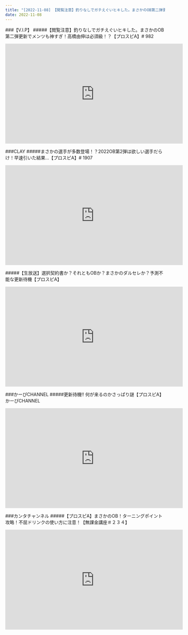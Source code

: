 ```yaml
---
title: "[2022-11-08] 【閲覧注意】釣りなしでガチえぐいヒキした。まさかのOB第二弾更新でメンツも神すぎ！高橋由伸は必須級！？【プロスピA】# 982 他"
date: 2022-11-08
---
```

###【V.I.P】
#####【閲覧注意】釣りなしでガチえぐいヒキした。まさかのOB第二弾更新でメンツも神すぎ！高橋由伸は必須級！？【プロスピA】# 982
<iframe width="560" height="315" src="https://www.youtube.com/embed/zyy5RAVpwMk" frameborder="0" allow="accelerometer; autoplay; clipboard-write; encrypted-media; gyroscope; picture-in-picture" allowfullscreen></iframe>

###CLAY
#####まさかの選手が多数登場！？2022OB第2弾は欲しい選手だらけ！早速引いた結果…【プロスピA】# 1907
<iframe width="560" height="315" src="https://www.youtube.com/embed/yBJ1lr5Z06Y" frameborder="0" allow="accelerometer; autoplay; clipboard-write; encrypted-media; gyroscope; picture-in-picture" allowfullscreen></iframe>

#####【生放送】選択契約書か？それともOBか？まさかのダルセレか？予測不能な更新待機【プロスピA】
<iframe width="560" height="315" src="https://www.youtube.com/embed/4MjEuLW_5gg" frameborder="0" allow="accelerometer; autoplay; clipboard-write; encrypted-media; gyroscope; picture-in-picture" allowfullscreen></iframe>

###かーぴCHANNEL
#####更新待機!! 何が来るのかさっぱり謎【プロスピA】かーぴCHANNEL
<iframe width="560" height="315" src="https://www.youtube.com/embed/UOdzTVP0Tvs" frameborder="0" allow="accelerometer; autoplay; clipboard-write; encrypted-media; gyroscope; picture-in-picture" allowfullscreen></iframe>

###カンタチャンネル
#####【プロスピA】まさかのOB！ターニングポイント攻略！不屈ドリンクの使い方に注意！【無課金講座＃２３４】
<iframe width="560" height="315" src="https://www.youtube.com/embed/H-k4JadImTI" frameborder="0" allow="accelerometer; autoplay; clipboard-write; encrypted-media; gyroscope; picture-in-picture" allowfullscreen></iframe>

